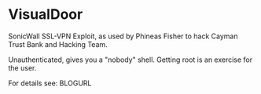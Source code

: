 # VisualDoor
SonicWall SSL-VPN Exploit, as used by Phineas Fisher to hack Cayman Trust Bank and Hacking Team.

Unauthenticated, gives you a "nobody" shell. Getting root is an exercise for the user.

For details see: BLOGURL
